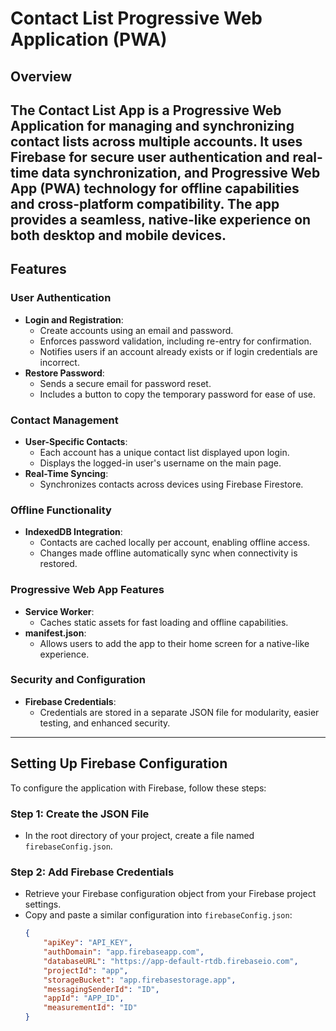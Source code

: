 # Contact List Progressive Web Application (PWA)

## Overview
The Contact List App is a Progressive Web Application for managing and synchronizing contact lists across multiple accounts. It uses Firebase for secure user authentication and real-time data synchronization, and Progressive Web App (PWA) technology for offline capabilities and cross-platform compatibility. The app provides a seamless, native-like experience on both desktop and mobile devices.
---

## Features

### User Authentication
- **Login and Registration**:
  - Create accounts using an email and password.
  - Enforces password validation, including re-entry for confirmation.
  - Notifies users if an account already exists or if login credentials are incorrect.
- **Restore Password**:
  - Sends a secure email for password reset.
  - Includes a button to copy the temporary password for ease of use.

### Contact Management
- **User-Specific Contacts**:
  - Each account has a unique contact list displayed upon login.
  - Displays the logged-in user's username on the main page.
- **Real-Time Syncing**:
  - Synchronizes contacts across devices using Firebase Firestore.

### Offline Functionality
- **IndexedDB Integration**:
  - Contacts are cached locally per account, enabling offline access.
  - Changes made offline automatically sync when connectivity is restored.

### Progressive Web App Features
- **Service Worker**:
  - Caches static assets for fast loading and offline capabilities.
- **manifest.json**:
  - Allows users to add the app to their home screen for a native-like experience.

### Security and Configuration
- **Firebase Credentials**:
  - Credentials are stored in a separate JSON file for modularity, easier testing, and enhanced security.

---

## Setting Up Firebase Configuration

To configure the application with Firebase, follow these steps:

### Step 1: Create the JSON File
- In the root directory of your project, create a file named `firebaseConfig.json`.

### Step 2: Add Firebase Credentials
- Retrieve your Firebase configuration object from your Firebase project settings.
- Copy and paste a similar configuration into `firebaseConfig.json`:
    ```json
    {
        "apiKey": "API_KEY",
        "authDomain": "app.firebaseapp.com",
        "databaseURL": "https://app-default-rtdb.firebaseio.com",
        "projectId": "app",
        "storageBucket": "app.firebasestorage.app",
        "messagingSenderId": "ID",
        "appId": "APP_ID",
        "measurementId": "ID"
    }
